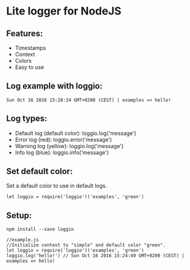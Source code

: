# Lite logger for NodeJS

## Features:

* Timestamps
* Context
* Colors
* Easy to use

## Log example with loggio:

```
Sun Oct 16 2016 15:28:34 GMT+0200 (CEST) | examples => hello!
```

## Log types:

* Default log (default color): loggio.log('message')
* Error log (red): loggio.error('message')
* Warning log (yellow): loggio.log('message')
* Info log (blue): loggio.info('message')

## Set default color:

Set a default color to use in default logs.

```
let loggio = require('loggio')('examples', 'green')
```

## Setup:

```
npm install --save loggio
```

```
//example.js
//Initialize context to "simple" and default color "green".
let loggio = require('loggio')('examples', 'green')
loggio.log('hello!') // Sun Oct 16 2016 15:24:49 GMT+0200 (CEST) | examples => hello!
```

